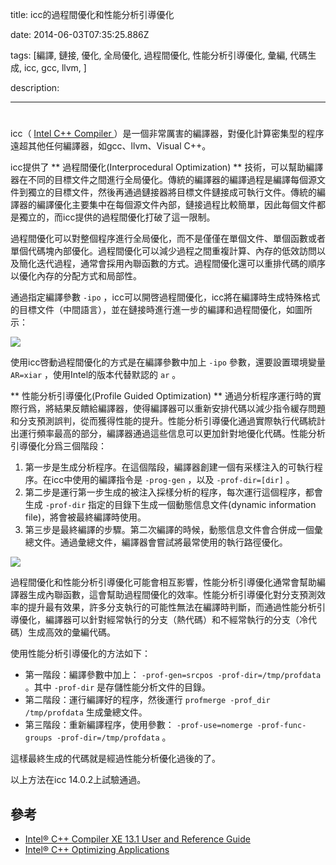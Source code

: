 title: icc的過程間優化和性能分析引導優化

date: 2014-06-03T07:35:25.886Z

tags: [編譯, 鏈接, 優化, 全局優化, 過程間優化, 性能分析引導優化, 彙編, 代碼生成, icc, gcc, llvm, ]

description: 

---
# 

icc（ [ Intel C++ Compiler ](https://software.intel.com/en-us/c-compilers) ）是一個非常厲害的編譯器，對優化計算密集型的程序遠超其他任何編譯器，如gcc、llvm、Visual C++。 

icc提供了 ** 過程間優化(Interprocedural Optimization) ** 技術，可以幫助編譯器在不同的目標文件之間進行全局優化。傳統的編譯器的編譯過程是編譯每個源文件到獨立的目標文件，然後再通過鏈接器將目標文件鏈接成可執行文件。傳統的編譯器的編譯優化主要集中在每個源文件內部，鏈接過程比較簡單，因此每個文件都是獨立的，而icc提供的過程間優化打破了這一限制。 

過程間優化可以對整個程序進行全局優化，而不是僅僅在單個文件、單個函數或者單個代碼塊內部優化。過程間優化可以減少過程之間重複計算、內存的低效訪問以及簡化迭代過程，通常會採用內聯函數的方式。過程間優化還可以重排代碼的順序以優化內存的分配方式和局部性。 

通過指定編譯參數 ` -ipo ` ，icc可以開啓過程間優化，icc將在編譯時生成特殊格式的目標文件（中間語言），並在鏈接時進行進一步的編譯和過程間優化，如圖所示： 

![](https://www.byvoid.com/upload/blog/icc-ipo-pgo/ipo.png)

使用icc啓動過程間優化的方式是在編譯參數中加上 ` -ipo ` 參數，還要設置環境變量 ` AR=xiar ` ，使用Intel的版本代替默認的 ` ar ` 。 

** 性能分析引導優化(Profile Guided Optimization) ** 通過分析程序運行時的實際行爲，將結果反饋給編譯器，使得編譯器可以重新安排代碼以減少指令緩存問題和分支預測誤判，從而獲得性能的提升。性能分析引導優化通過實際執行代碼統計出運行頻率最高的部分，編譯器通過這些信息可以更加針對地優化代碼。性能分析引導優化分爲三個階段： 

  1. 第一步是生成分析程序。在這個階段，編譯器創建一個有采樣注入的可執行程序。在icc中使用的編譯指令是 ` -prog-gen ` ，以及 ` -prof-dir=[dir] ` 。 
  2. 第二步是運行第一步生成的被注入採樣分析的程序，每次運行這個程序，都會生成 ` -prof-dir ` 指定的目錄下生成一個動態信息文件(dynamic information file)，將會被最終編譯時使用。 
  3. 第三步是最終編譯的步驟。第二次編譯的時候，動態信息文件會合併成一個彙總文件。通過彙總文件，編譯器會嘗試將最常使用的執行路徑優化。 

![](https://www.byvoid.com/upload/blog/icc-ipo-pgo/pgo.png)

過程間優化和性能分析引導優化可能會相互影響，性能分析引導優化通常會幫助編譯器生成內聯函數，這會幫助過程間優化的效率。性能分析引導優化對分支預測效率的提升最有效果，許多分支執行的可能性無法在編譯時判斷，而通過性能分析引導優化，編譯器可以針對經常執行的分支（熱代碼）和不經常執行的分支（冷代碼）生成高效的彙編代碼。 

使用性能分析引導優化的方法如下： 

  * 第一階段：編譯參數中加上： ` -prof-gen=srcpos -prof-dir=/tmp/profdata ` 。其中 ` -prof-dir ` 是存儲性能分析文件的目錄。 
  * 第二階段：運行編譯好的程序，然後運行 ` profmerge -prof_dir /tmp/profdata ` 生成彙總文件。 
  * 第三階段：重新編譯程序，使用參數： ` -prof-use=nomerge -prof-func-groups -prof-dir=/tmp/profdata ` 。 

這樣最終生成的代碼就是經過性能分析優化過後的了。 

以上方法在icc 14.0.2上試驗通過。 

##  參考 

  * [ Intel® C++ Compiler XE 13.1 User and Reference Guide ](https://software.intel.com/sites/products/documentation/doclib/iss/2013/compiler/cpp-lin/index.htm)
  * [ Intel® C++ Optimizing Applications ](http://www.ucl.ac.uk/isd/staff/research_services/research-computing/services/unity/environment/intel_cc___optimizing_applications.pdf)
